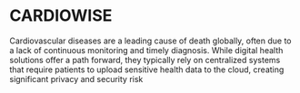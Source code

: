 # CARDIOWISE
Cardiovascular diseases are a leading cause of death globally, often due to a lack of continuous monitoring and timely diagnosis. While digital health solutions offer a path forward, they typically rely on centralized systems that require patients to upload sensitive health data to the cloud, creating significant privacy and security risk
